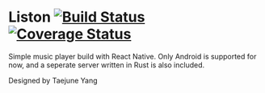 # Liston [![Build Status](https://travis-ci.org/dltmd6262/RealPitch.svg?branch=master)](https://travis-ci.org/dltmd6262/RealPitch) [![Coverage Status](https://coveralls.io/repos/github/dltmd6262/RealPitch/badge.svg?branch=master)](https://coveralls.io/github/dltmd6262/RealPitch?branch=master)

Simple music player build with React Native. Only Android is supported for now, and a seperate server written in Rust is also included.

Designed by Taejune Yang
